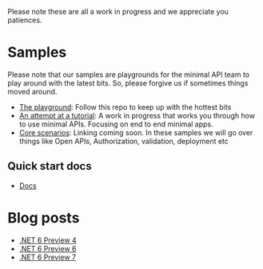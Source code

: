 Please note these are all a work in progress and we appreciate you patiences.

# Samples
Please note that our samples are playgrounds for the minimal API team to play around with the latest bits. So, please forgive us if sometimes things moved around.
- [The playground](https://github.com/DamianEdwards/MinimalApiPlayground): Follow this repo to keep up with the hottest bits
- [An attempt at a tutorial](https://github.com/Minimal-APIs/samples): A work in progress that works you through how to use minimal APIs. Focusing on end to end minimal apps.
- [Core scenarios](): Linking coming soon. In these samples we will go over things like Open APIs, Authorization, validation, deployment etc 
## Quick start docs 
- [Docs](https://minimal-apis.github.io/)
# Blog posts 
- [.NET 6 Preview 4 ](https://devblogs.microsoft.com/aspnet/asp-net-core-updates-in-net-6-preview-4/)
- [.NET 6  Preview 6](https://devblogs.microsoft.com/aspnet/asp-net-core-updates-in-net-6-preview-6/)
- [.NET 6 Preview 7 ](https://devblogs.microsoft.com/aspnet/asp-net-core-updates-in-net-6-preview-7/)
